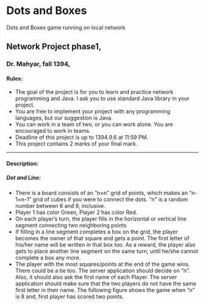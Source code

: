 # Dots and Boxes
Dots and Boxes game running on local network

## Network Project phase1,
### Dr. Mahyar, fall 1394,
#### Rules:
* The goal of the project is for you to learn and practice network programming and Java. I ask
you to use standard Java library in your project.
* You are free to implement your project with any programming languages, but our suggestion
is Java.
* You can work in a team of two, or you can work alone. You are encouraged to work in teams.
* Deadline of this project is up to 1394.9.6 at 11:59 PM.
* This project contains 2 marks of your final mark.

----------------

#### Description:
##### Dot and Line:
- There is a board consists of an ”n×n” grid of points, which makes an “n-1×n-1” grid of cubes if you
were to connect the dots. “n” is a random number between 6 and 9, inclusive.
- Player 1 has color Green, Player 2 has color Red.
- On each player’s turn, the player fills in the horizontal or vertical line segment connecting two
neighboring points
- If filling in a line segment completes a box on the grid, the player becomes the owner of that square
and gets a point. The first letter of his/her name will be written in that box too. As a reward, the player
also gets to place another line segment on the same turn; until he/she cannot complete a box any more.
- The player with the most squares/points at the end of the game wins. There could be a tie too.
The server application should decide on “n”. Also, it should also ask the first name of each Player. The
server application should make sure that the two players do not have the same first letter in their
name.
The following figure shows the game when “n” is 8 and, first player has scored two points.
